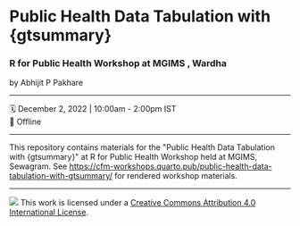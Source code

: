 # Public Health Data Tabulation with {gtsummary}

### R for Public Health Workshop at MGIMS , Wardha

by Abhijit P Pakhare

------------------------------------------------------------------------

:spiral_calendar: December 2, 2022 \| 10:00am - 2:00pm IST\
:hotel: Offline

------------------------------------------------------------------------

This repository contains materials for the "Public Health Data Tabulation with {gtsummary}" at R for Public Health Workshop held at MGIMS, Sewagram. See <https://cfm-workshops.quarto.pub/public-health-data-tabulation-with-gtsummary/> for rendered workshop materials.

------------------------------------------------------------------------

![](https://i.creativecommons.org/l/by/4.0/88x31.png) This work is licensed under a [Creative Commons Attribution 4.0 International License](https://creativecommons.org/licenses/by/4.0/).
